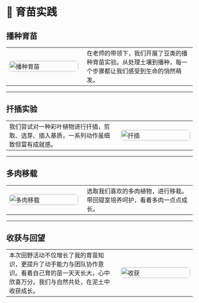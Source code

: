 # 🌱 育苗实践

## 播种育苗

<table>
  <tr>
    <td width="40%">
      <img src="https://www.imagehub.cc/image/c1.IE0B3U" alt="播种育苗" style="width: 100%; border-radius: 8px; box-shadow: 0 0 6px rgba(0,0,0,0.1);">
    </td>
    <td style="padding-left: 1rem;">
      在老师的带领下，我们开展了豆类的播种育苗实验。从处理土壤到播种，每一个步骤都让我们感受到生命的悄然萌发。
    </td>
  </tr>
</table>

---

## 扦插实验

<table>
  <tr>
    <td style="padding-right: 1rem;">
      我们尝试对一种彩叶植物进行扦插，剪取、选芽、插入基质，一系列动作虽细致但富有成就感。
    </td>
    <td width="40%">
      <img src="https://www.imagehub.cc/image/c2.IE0NJ0" alt="扦插" style="width: 100%; border-radius: 8px; box-shadow: 0 0 6px rgba(0,0,0,0.1);">
    </td>
  </tr>
</table>

---

## 多肉移载

<table>
  <tr>
    <td width="40%">
      <img src="https://www.imagehub.cc/image/c3.IE0tMj" alt="多肉移载" style="width: 100%; border-radius: 8px; box-shadow: 0 0 6px rgba(0,0,0,0.1);">
    </td>
    <td style="padding-left: 1rem;">
      选取我们喜欢的多肉植物，进行移栽。带回寝室培养呵护，看着多肉一点点成长。
    </td>
  </tr>
</table>

---

## 收获与回望

<table>
  <tr>
    <td style="padding-right: 1rem;">
      本次田野活动不仅增长了我的育苗知识，更提升了动手能力与团队协作意识。看着自己育的苗一天天长大，心中欣喜万分。我们与自然共处，在泥土中收获成长。
    </td>
    <td width="40%">
      <img src="https://www.imagehub.cc/image/c4.IE0OZz" alt="收获" style="width: 100%; border-radius: 8px; box-shadow: 0 0 6px rgba(0,0,0,0.1);">
    </td>
  </tr>
</table>
